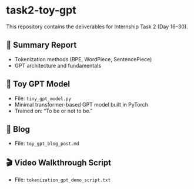 # task2-toy-gpt
This repository contains the deliverables for Internship Task 2 (Day 16–30).

## 📄 Summary Report
- Tokenization methods (BPE, WordPiece, SentencePiece)
- GPT architecture and fundamentals

## 🧠 Toy GPT Model
- File: `tiny_gpt_model.py`
- Minimal transformer-based GPT model built in PyTorch
- Trained on: “To be or not to be.”

## 📝 Blog
- File: `toy_gpt_blog_post.md`

## 🎬 Video Walkthrough Script
- File: `tokenization_gpt_demo_script.txt`
